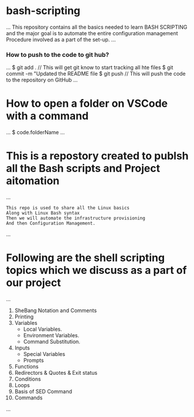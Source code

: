 # bash-scripting

...
This repository contains all the basics needed to learn BASH SCRIPTING and the major goal is to automate the entire configuration management Procedure involved as a part of the set-up.
...


### How to push to the code to git hub?

...
    $ git add .   // This will get git know to start tracking all hte files
    $ git commit -m "Updated the README file
    $ git push    // This will push the code to the repository on GitHub
...

# How to open a folder on VSCode with a command

...
    $ code.folderName
...

# This is a repostory created to publsh all the Bash scripts and Project aitomation

...

    This repo is used to share all the Linux basics
    Along with Linux Bash syntax
    Then we will automate the infrastructure provisioning
    And then Configuration Management.
...

# Following are the shell scripting topics which we discuss as a part of our project

...

1. SheBang Notation and Comments
2. Printing
3. Variables
    - Local Variables.
    - Environment Variables.
    - Command Substitution.
4. Inputs
    - Special Variables
    - Prompts
5. Functions
6. Redirectors & Quotes & Exit status 
7. Conditions
8. Loops
9. Basis of SED Command
10. Commands
 
...
